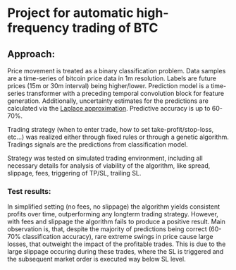 # Project for automatic high-frequency trading of BTC

## Approach:

Price movement is treated as a binary classification problem. Data samples are a time-series of bitcoin price data in 1m resolution. Labels are future prices (15m or 30m interval) being higher/lower. Prediction model is a time-series transformer with a preceding temporal convolution block for feature generation. Additionally, uncertainty estimates for the predictions are calculated via the [Laplace approximation](https://arxiv.org/abs/2106.14806).
Predictive accuracy is up to 60-70%.


Trading strategy (when to enter trade, how to set take-profit/stop-loss, etc...) was realized either through fixed rules or through a genetic algorithm. Tradings signals are the predictions from classification model.


Strategy was tested on simulated trading environment, including all necessary details for analysis of viability of the algorithm, like spread, slippage, fees, triggering of TP/SL, trailing SL.


### Test results:

In simplified setting (no fees, no slippage) the algorithm yields consistent profits over time, outperforming any longterm trading strategy. However, with fees and slippage the algorithm fails to produce a positive result. Main observation is, that, despite the majority of predictions being correct (60-70% classification accuracy), rare extreme swings in price cause large losses, that outweight the impact of the profitable trades. This is due to the large slippage occuring during these trades, where the SL is triggered and the subsequent market order is executed way below SL level.
